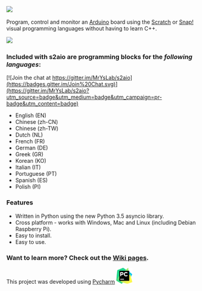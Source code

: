  ![](https://github.com/MrYsLab/s2aio/blob/master/images/happy.png)

Program, control and monitor an [Arduino](https://www.arduino.cc/) board using the [Scratch](scratch.mit.edu) or [Snap!](http://snap.berkeley.edu/) visual programming languages without having to learn C++. 

![](https://github.com/MrYsLab/s2aio/blob/master/images/examples/blink.png)

### **Included with s2aio are programming blocks** for the _**following languages**_:

[![Join the chat at https://gitter.im/MrYsLab/s2aio](https://badges.gitter.im/Join%20Chat.svg)](https://gitter.im/MrYsLab/s2aio?utm_source=badge&utm_medium=badge&utm_campaign=pr-badge&utm_content=badge)
* English (EN)
* Chinese (zh-CN)
* Chinese (zh-TW)
* Dutch (NL)
* French (FR)
* German (DE)
* Greek (GR)
* Korean (KO)
* Italian (IT)
* Portuguese (PT)
* Spanish (ES)
* Polish (Pl)

### **Features**
* Written in Python using the new Python 3.5 asyncio library. 
* Cross platform - works with Windows, Mac and Linux (including Debian Raspberry Pi).
* Easy to install.
* Easy to use.

### Want to learn more? Check out the [Wiki pages](https://github.com/MrYsLab/s2aio/wiki).

This project was developed using [Pycharm](https://www.jetbrains.com/pycharm/) <a href="https://www.jetbrains.com/pycharm/">
  <img src="https://github.com/MrYsLab/python_banyan/blob/master/images/icon_PyCharm.png" alt="PyCharm" style="width:42px;height:42px;border:0">
</a>
